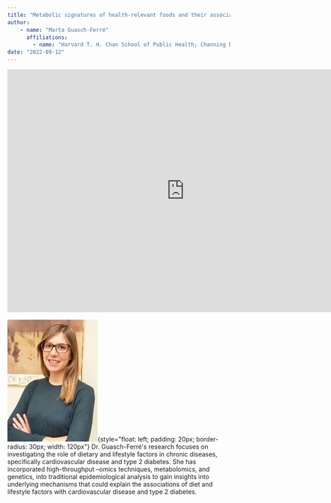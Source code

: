 ```yaml
---
title: "Metabolic signatures of health-relevant foods and their association with cardiometabolic diseases"
author: 
    - name: "Marta Guasch-Ferré"
      affiliations: 
        - name: "Harvard T. H. Chan School of Public Health; Channing Division of Internal Medicine, Harvard Medical School"
date: "2022-09-12"
---
```


<iframe src="https://app.box.com/embed/s/yhfdg91se1twtrervv0rwvq6vigr3pf9?sortColumn=date&view=list" width="800" height="550" frameborder="0" allowfullscreen webkitallowfullscreen msallowfullscreen></iframe>

![](/images/speakers/marta-guasch-ferre.png){style="float: left; padding: 20px; border-radius: 30px; width: 120px"} Dr. Guasch-Ferré's research focuses on investigating the role of dietary and lifestyle factors in chronic diseases, specifically cardiovascular disease and type 2 diabetes. She has incorporated high-throughput –omics techniques, metabolomics, and genetics, into traditional epidemiological analysis to gain insights into underlying mechanisms that could explain the associations of diet and lifestyle factors with cardiovascular disease and type 2 diabetes.
